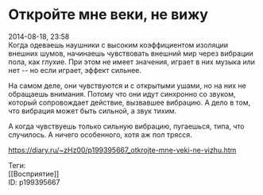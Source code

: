 Откройте мне веки, не вижу
===========================

   
 2014-08-18, 23:58   
  Когда одеваешь наушники с высоким коэффициентом изоляции внешних шумов, начинаешь чувствовать внешний мир через вибрации пола, как глухие. При этом не имеет значения, играет в них музыка или нет -- но если играет, эффект сильнее.   
   
 На самом деле, они чувствуются и с открытыми ушами, но на них не обращаешь внимания. Потому что они идут синхронно со звуком, который сопровождает действие, вызвавшее вибрацию. А дело в том, что вибрация может быть сильной, а звук тихим.   
   
 А когда чувствуешь только сильную вибрацию, пугаешься, типа, что случилось. А ничего особенного, хотя аж пол трясся.   
    
 <https://diary.ru/~zHz00/p199395667_otkrojte-mne-veki-ne-vizhu.htm>   
   
 Теги:   
 [[Восприятие]]   
 ID: p199395667